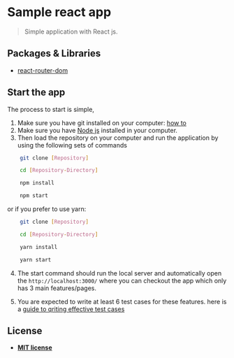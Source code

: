 # Sample react app

> Simple application with React js.

## Packages & Libraries

* [react-router-dom](https://www.npmjs.com/package/react-router-dom)

## Start the app

The process to start is simple, 
1. Make sure you have git installed on your computer: [how to](https://git-scm.com/book/en/v2/Getting-Started-Installing-Git)
2. Make sure you have [Node js](https://nodejs.org/en/) installed in your computer. 
3. Then load the repository on your computer and run the application by using the following sets of commands

```bash
    git clone [Repository]

    cd [Repository-Directory]

    npm install

    npm start
```

or if you prefer to use yarn:

```bash
    git clone [Repository]

    cd [Repository-Directory]

    yarn install

    yarn start
```

4. The start command should run the local server and automatically open the `http://localhost:3000/` where you can checkout the app which only has 3 main features/pages.

5. You are expected to write at least 6 test cases for these features. here is a [guide to qriting effective test cases](https://www.softwaretestinghelp.com/how-to-write-effective-test-cases-test-cases-procedures-and-definitions/)

## License

- **[MIT license](http://opensource.org/licenses/mit-license.php)**
